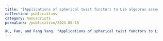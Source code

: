 ```yaml
---
title: "[Applications of spherical twist functors to Lie algebras associated to root categories of preprojective algebras](https://doi.org/10.1016/j.jalgebra.2023.02.005)"
collection: publications
category: manuscripts
permalink: /publication/2023-05-15

Xu, Fan, and Fang Yang. "Applications of spherical twist functors to Lie algebras associated to root categories of preprojective algebras." Journal of Algebra 622 (2023): 556-586.
---
```


